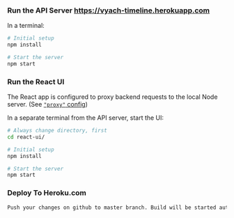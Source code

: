 ﻿
### Run the API Server https://vyach-timeline.herokuapp.com

In a terminal:

```bash
# Initial setup
npm install

# Start the server
npm start
```


### Run the React UI

The React app is configured to proxy backend requests to the local Node server. (See [`"proxy"` config](react-ui/package.json))

In a separate terminal from the API server, start the UI:

```bash
# Always change directory, first
cd react-ui/

# Initial setup
npm install

# Start the server
npm start
```

### Deploy To Heroku.com
```bash
Push your changes on github to master branch. Build will be started automatically
```
